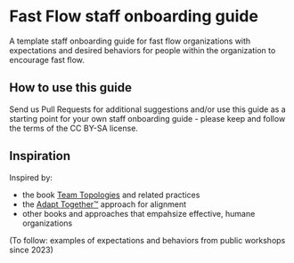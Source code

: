 # Fast Flow staff onboarding guide
A template staff onboarding guide for fast flow organizations with expectations and desired behaviors for people within the organization to encourage fast flow. 

## How to use this guide

Send us Pull Requests for additional suggestions and/or use this guide as a starting point for your own staff onboarding guide - please keep and follow the terms of the CC BY-SA license.  

## Inspiration

Inspired by:

* the book [Team Topologies](https://teamtopologies.com) and related practices
* the [Adapt Together™️](https://adapttogether.info/) approach for alignment
* other books and approaches that empahsize effective, humane organizations 

(To follow: examples of expectations and behaviors from public workshops since 2023)
